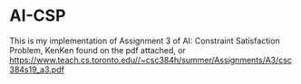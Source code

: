 # AI-CSP
This is my implementation of Assignment 3 of AI: Constraint Satisfaction Problem, KenKen found on the pdf attached, or https://www.teach.cs.toronto.edu//~csc384h/summer/Assignments/A3/csc384s19_a3.pdf 
